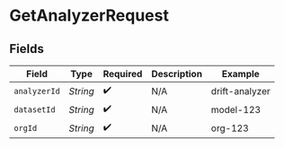 # GetAnalyzerRequest


## Fields

| Field              | Type               | Required           | Description        | Example            |
| ------------------ | ------------------ | ------------------ | ------------------ | ------------------ |
| `analyzerId`       | *String*           | :heavy_check_mark: | N/A                | drift-analyzer     |
| `datasetId`        | *String*           | :heavy_check_mark: | N/A                | model-123          |
| `orgId`            | *String*           | :heavy_check_mark: | N/A                | org-123            |
